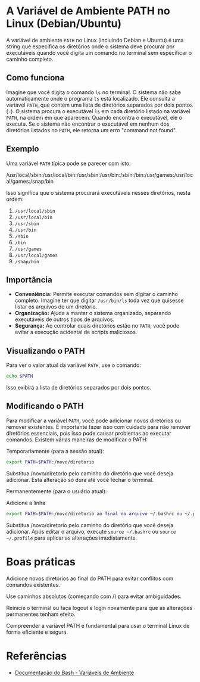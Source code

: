 # A Variável de Ambiente PATH no Linux (Debian/Ubuntu)

A variável de ambiente `PATH` no Linux (incluindo Debian e Ubuntu) é uma string que especifica os diretórios onde o sistema deve procurar por executáveis quando você digita um comando no terminal sem especificar o caminho completo.

## Como funciona

Imagine que você digita o comando `ls` no terminal. O sistema não sabe automaticamente onde o programa `ls` está localizado. Ele consulta a variável `PATH`, que contém uma lista de diretórios separados por dois pontos (`:`). O sistema procura o executável `ls` em cada diretório listado na variável `PATH`, na ordem em que aparecem. Quando encontra o executável, ele o executa. Se o sistema não encontrar o executável em nenhum dos diretórios listados no `PATH`, ele retorna um erro "command not found".

## Exemplo

Uma variável `PATH` típica pode se parecer com isto:


/usr/local/sbin:/usr/local/bin:/usr/sbin:/usr/bin:/sbin:/bin:/usr/games:/usr/local/games:/snap/bin

Isso significa que o sistema procurará executáveis nesses diretórios, nesta ordem:

1. `/usr/local/sbin`
2. `/usr/local/bin`
3. `/usr/sbin`
4. `/usr/bin`
5. `/sbin`
6. `/bin`
7. `/usr/games`
8. `/usr/local/games`
9. `/snap/bin`

## Importância

* **Conveniência:** Permite executar comandos sem digitar o caminho completo. Imagine ter que digitar `/usr/bin/ls` toda vez que quisesse listar os arquivos de um diretório.
* **Organização:** Ajuda a manter o sistema organizado, separando executáveis de outros tipos de arquivos.
* **Segurança:** Ao controlar quais diretórios estão no `PATH`, você pode evitar a execução acidental de scripts maliciosos.

## Visualizando o PATH

Para ver o valor atual da variável `PATH`, use o comando:

```bash
echo $PATH
```
Isso exibirá a lista de diretórios separados por dois pontos.
## Modificando o PATH
Para modificar a variável `PATH`, você pode adicionar novos diretórios ou remover existentes. É importante fazer isso com cuidado para não remover diretórios essenciais, pois isso pode causar problemas ao executar comandos.
Existem várias maneiras de modificar o PATH:

Temporariamente (para a sessão atual):

```bash
export PATH=$PATH:/novo/diretorio
```

Substitua /novo/diretorio pelo caminho do diretório que você deseja adicionar. Esta alteração só dura até você fechar o terminal.

Permanentemente (para o usuário atual):

Adicione a linha 

```bash
export PATH=$PATH:/novo/diretorio ao final do arquivo ~/.bashrc ou ~/.profile.
```
Substitua /novo/diretorio pelo caminho do diretório que você deseja adicionar. Após editar o arquivo, execute `source ~/.bashrc` ou `source ~/.profile` para aplicar as alterações imediatamente.



# Boas práticas

Adicione novos diretórios ao final do PATH para evitar conflitos com comandos existentes.

Use caminhos absolutos (começando com /) para evitar ambiguidades.

Reinicie o terminal ou faça logout e login novamente para que as alterações permanentes tenham efeito.

Compreender a variável PATH é fundamental para usar o terminal Linux de forma eficiente e segura.

# Referências
* [Documentação do Bash - Variáveis de Ambiente](https://www.gnu.org/software/bash/manual/bash.html#Environment-Variables)  